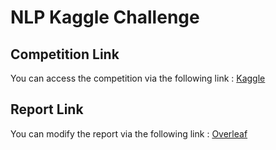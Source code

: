 # NLP Kaggle Challenge

## Competition Link

You can access the competition via the following link : [Kaggle](https://www.kaggle.com/competitions/nlp-cs-2024)

## Report Link

You can modify the report via the following link : [Overleaf](https://www.overleaf.com/6774245964fmnybgtpggrr#22d75e)